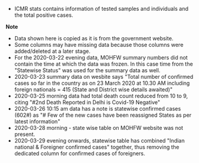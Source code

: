 - ICMR stats contains information of tested samples and individuals and the total positive cases.

**Note** 
- Data shown here is copied as it is from the government website.
- Some columns may have missing data because those columns were added/deleted at a later stage.
- For the 2020-03-22 evening data, MOHFW summary numbers did not contain the time at which the data was frozen. In this case time from the "Statewise Status" was used for the summary data as well.
- 2020-03-23 summary data on wesbite says "Total number of confirmed cases so far in the country as on 23 March 2020 at 10.30 AM including foreign nationals = 415 (State and District wise details awaited)"
- 2020-03-25 morning data had total death count reduced from 10 to 9, citing "#2nd Death Reported in Delhi is Covid-19 Negative"
- 2020-03-26 10:15 am data has a note is statewise confirmed cases (602#) as "# Few of the new cases have been reassigned States as per latest information"
- 2020-03-28 morning - state wise table on MOHFW website was not present.
- 2020-03-29 evening onwards, statewise table has combined "Indian national & Foreigner confirmed cases" together, thus removing the dedicated column for confirmed cases of foreigners.
